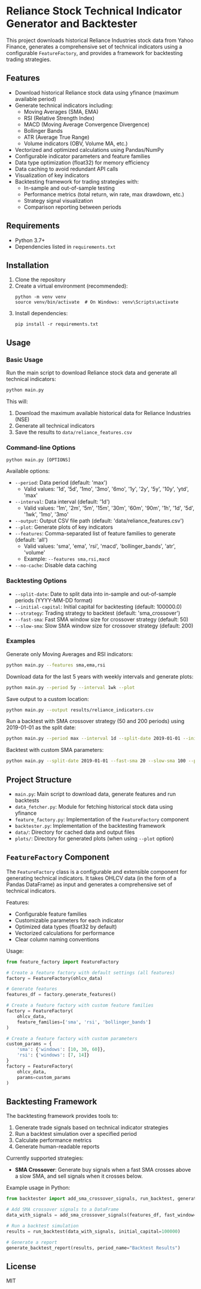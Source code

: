 # Reliance Stock Technical Indicator Generator and Backtester

This project downloads historical Reliance Industries stock data from Yahoo Finance, generates a comprehensive set of technical indicators using a configurable `FeatureFactory`, and provides a framework for backtesting trading strategies.

## Features

- Download historical Reliance stock data using yfinance (maximum available period)
- Generate technical indicators including:
  - Moving Averages (SMA, EMA)
  - RSI (Relative Strength Index)
  - MACD (Moving Average Convergence Divergence)
  - Bollinger Bands
  - ATR (Average True Range)
  - Volume indicators (OBV, Volume MA, etc.)
- Vectorized and optimized calculations using Pandas/NumPy
- Configurable indicator parameters and feature families
- Data type optimization (float32) for memory efficiency
- Data caching to avoid redundant API calls
- Visualization of key indicators
- Backtesting framework for trading strategies with:
  - In-sample and out-of-sample testing
  - Performance metrics (total return, win rate, max drawdown, etc.)
  - Strategy signal visualization
  - Comparison reporting between periods

## Requirements

- Python 3.7+
- Dependencies listed in `requirements.txt`

## Installation

1. Clone the repository
2. Create a virtual environment (recommended):
   ```
   python -m venv venv
   source venv/bin/activate  # On Windows: venv\Scripts\activate
   ```
3. Install dependencies:
   ```
   pip install -r requirements.txt
   ```

## Usage

### Basic Usage

Run the main script to download Reliance stock data and generate all technical indicators:

```bash
python main.py
```

This will:
1. Download the maximum available historical data for Reliance Industries (NSE)
2. Generate all technical indicators
3. Save the results to `data/reliance_features.csv`

### Command-line Options

```
python main.py [OPTIONS]
```

Available options:
- `--period`: Data period (default: 'max')
  - Valid values: '1d', '5d', '1mo', '3mo', '6mo', '1y', '2y', '5y', '10y', 'ytd', 'max'
- `--interval`: Data interval (default: '1d')
  - Valid values: '1m', '2m', '5m', '15m', '30m', '60m', '90m', '1h', '1d', '5d', '1wk', '1mo', '3mo'
- `--output`: Output CSV file path (default: 'data/reliance_features.csv')
- `--plot`: Generate plots of key indicators
- `--features`: Comma-separated list of feature families to generate (default: 'all')
  - Valid values: 'sma', 'ema', 'rsi', 'macd', 'bollinger_bands', 'atr', 'volume'
  - Example: `--features sma,rsi,macd`
- `--no-cache`: Disable data caching

### Backtesting Options

- `--split-date`: Date to split data into in-sample and out-of-sample periods (YYYY-MM-DD format)
- `--initial-capital`: Initial capital for backtesting (default: 100000.0)
- `--strategy`: Trading strategy to backtest (default: 'sma_crossover')
- `--fast-sma`: Fast SMA window size for crossover strategy (default: 50)
- `--slow-sma`: Slow SMA window size for crossover strategy (default: 200)

### Examples

Generate only Moving Averages and RSI indicators:
```bash
python main.py --features sma,ema,rsi
```

Download data for the last 5 years with weekly intervals and generate plots:
```bash
python main.py --period 5y --interval 1wk --plot
```

Save output to a custom location:
```bash
python main.py --output results/reliance_indicators.csv
```

Run a backtest with SMA crossover strategy (50 and 200 periods) using 2019-01-01 as the split date:
```bash
python main.py --period max --interval 1d --split-date 2019-01-01 --initial-capital 100000 --strategy sma_crossover --plot
```

Backtest with custom SMA parameters:
```bash
python main.py --split-date 2019-01-01 --fast-sma 20 --slow-sma 100 --plot
```

## Project Structure

- `main.py`: Main script to download data, generate features and run backtests
- `data_fetcher.py`: Module for fetching historical stock data using yfinance
- `feature_factory.py`: Implementation of the `FeatureFactory` component
- `backtester.py`: Implementation of the backtesting framework
- `data/`: Directory for cached data and output files
- `plots/`: Directory for generated plots (when using `--plot` option)

## `FeatureFactory` Component

The `FeatureFactory` class is a configurable and extensible component for generating technical indicators. It takes OHLCV data (in the form of a Pandas DataFrame) as input and generates a comprehensive set of technical indicators.

Features:
- Configurable feature families
- Customizable parameters for each indicator
- Optimized data types (float32 by default)
- Vectorized calculations for performance
- Clear column naming conventions

Usage:
```python
from feature_factory import FeatureFactory

# Create a feature factory with default settings (all features)
factory = FeatureFactory(ohlcv_data)

# Generate features
features_df = factory.generate_features()

# Create a feature factory with custom feature families
factory = FeatureFactory(
    ohlcv_data,
    feature_families=['sma', 'rsi', 'bollinger_bands']
)

# Create a feature factory with custom parameters
custom_params = {
    'sma': {'windows': [10, 30, 60]},
    'rsi': {'windows': [7, 14]}
}
factory = FeatureFactory(
    ohlcv_data,
    params=custom_params
)
```

## Backtesting Framework

The backtesting framework provides tools to:

1. Generate trade signals based on technical indicator strategies
2. Run a backtest simulation over a specified period
3. Calculate performance metrics
4. Generate human-readable reports

Currently supported strategies:
- **SMA Crossover**: Generate buy signals when a fast SMA crosses above a slow SMA, and sell signals when it crosses below.

Example usage in Python:
```python
from backtester import add_sma_crossover_signals, run_backtest, generate_backtest_report

# Add SMA crossover signals to a DataFrame
data_with_signals = add_sma_crossover_signals(features_df, fast_window=50, slow_window=200)

# Run a backtest simulation
results = run_backtest(data_with_signals, initial_capital=100000)

# Generate a report
generate_backtest_report(results, period_name="Backtest Results")
```

## License

MIT
